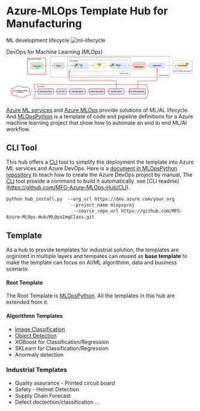 # Azure-MLOps Template Hub for Manufacturing

ML development lifecycle
![ml-lifecycle](https://github.com/microsoft/MLOpsPython/raw/master/docs/images/ml-lifecycle.png)

DevOps for Machine Learning (MLOps)
![MLOps](MLOps.PNG)

[Azure ML services](https://azure.microsoft.com/en-us/services/machine-learning/) and [Azure MLOps](https://azure.microsoft.com/en-us/services/machine-learning/mlops/) provide solutions of ML/AL lifecycle. And [MLOpsPython](https://github.com/microsoft/MLOpsPython) is a template of code and pipeline definitions for a Azure machine learning project that show how to automate an end to end ML/AI workflow.

## CLI Tool
This hub offers a [CLI](https://github.com/MFG-Azure-MLOps-Hub/CLI) tool to simplify the deployment the template into Azure ML services and Azure DevOps. Here is a [document in MLOpsPython repository](https://github.com/microsoft/MLOpsPython/blob/master/docs/getting_started.md) to teach how to create the Azure DevOps project by manual, The [CLI](https://github.com/MFG-Azure-MLOps-Hub/CLI) tool provide a command to build it automatically. see [CLI readme] (https://github.com/MFG-Azure-MLOps-Hub/CLI).

```
python hub_install.py  --org_url https://dev.azure.com/your_org 
                        --project_name mlopsproj 
                         --source_repo_url https://github.com/MFG-Azure-MLOps-Hub/MLOpsImgClass.git
```

## Template
As a hub to provide templates for industrial solution, the templates are orginized in multiple layers and tempates can reused as **base template** to make the template can focus on AI/ML algorithmn, data and business scenario.

#### Root Template
The Root Template is [MLOpsPython](https://github.com/microsoft/MLOpsPython). All the templates in this hub are extended from it.

#### Algorithmn Templates
* [Image Classification](https://github.com/MFG-Azure-MLOps-Hub/MLOpsImgClass)
* [Object Detection](https://github.com/MFG-Azure-MLOps-Hub/MLOpsObjectDetection_ssd_resnet50_v1_fpn)
* XGBoost for Classification/Regression
* SKLearn for Classification/Regression
* Anormaly detection

### Industrial Templates
* Quality assurance - Printed circuit board 
* Safety - Helmet Detection
* Supply Chain Forecast
* Defect dectection/classification
...

